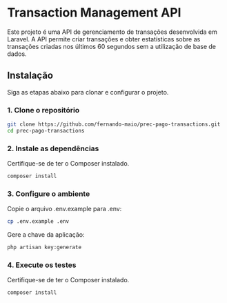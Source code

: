 # Transaction Management API

Este projeto é uma API de gerenciamento de transações desenvolvida em Laravel. A API permite criar transações e obter estatísticas sobre as transações criadas nos últimos 60 segundos sem a utilização de base de dados.

## Instalação

Siga as etapas abaixo para clonar e configurar o projeto.

### 1. Clone o repositório

```bash
git clone https://github.com/fernando-maio/prec-pago-transactions.git
cd prec-pago-transactions
```

### 2. Instale as dependências

Certifique-se de ter o Composer instalado.

```bash
composer install
```

### 3. Configure o ambiente

Copie o arquivo .env.example para .env:

```bash
cp .env.example .env
```

Gere a chave da aplicação:
```bash
php artisan key:generate
```

### 4. Execute os testes

Certifique-se de ter o Composer instalado.

```bash
composer install
```